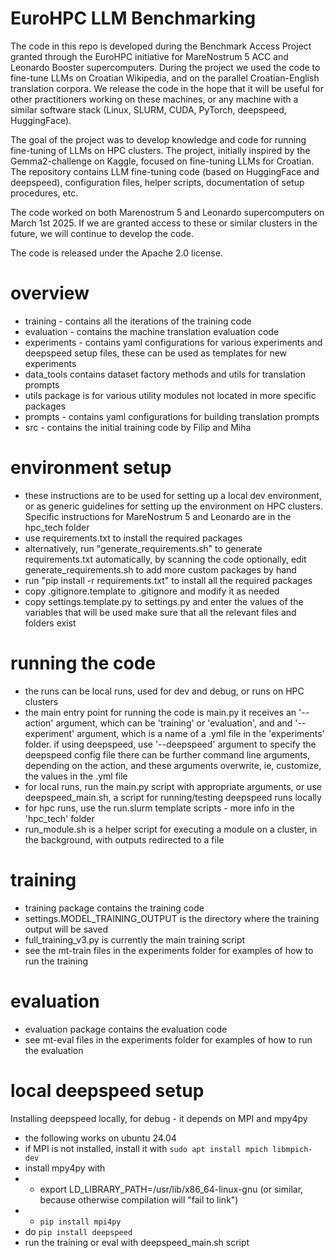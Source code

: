 # EuroHPC LLM Benchmarking
The code in this repo is developed during the Benchmark Access Project granted
through the EuroHPC initiative for MareNostrum 5 ACC and Leonardo Booster supercomputers.
During the project we used the code to fine-tune LLMs on Croatian Wikipedia, and on the parallel Croatian-English translation corpora.
We release the code in the hope that it will be useful for other practitioners working on these machines, 
or any machine with a similar software stack (Linux, SLURM, CUDA, PyTorch, deepspeed, HuggingFace).

The goal of the project was to develop knowledge and code for running fine-tuning of LLMs on HPC clusters.
The project, initially inspired by the Gemma2-challenge on Kaggle, focused on fine-tuning LLMs for Croatian.
The repository contains LLM fine-tuning code (based on HuggingFace and deepspeed), configuration files, 
helper scripts, documentation of setup procedures, etc. 

The code worked on both Marenostrum 5 and Leonardo supercomputers on March 1st 2025.
If we are granted access to these or similar clusters in the future, we will continue to develop the code.

The code is released under the Apache 2.0 license. 

# overview
- training - contains all the iterations of the training code
- evaluation - contains the machine translation evaluation code
- experiments - contains yaml configurations for various experiments and deepspeed setup files, 
these can be used as templates for new experiments
- data_tools contains dataset factory methods and utils for translation prompts
- utils package is for various utility modules not located in more specific packages 
- prompts - contains yaml configurations for building translation prompts
- src - contains the initial training code by Filip and Miha

# environment setup
- these instructions are to be used for setting up a local dev environment, 
or as generic guidelines for setting up the environment on HPC clusters.
Specific instructions for MareNostrum 5 and Leonardo are in the hpc_tech folder
- use requirements.txt to install the required packages
- alternatively, run "generate_requirements.sh" to generate requirements.txt automatically, by scanning the code
optionally, edit generate_requirements.sh to add more custom packages by hand
- run "pip install -r requirements.txt" to install all the required packages
- copy .gitignore.template to .gitignore and modify it as needed
- copy settings.template.py to settings.py and enter the values of the variables that will be used
make sure that all the relevant files and folders exist

# running the code
- the runs can be local runs, used for dev and debug, or runs on HPC clusters
- the main entry point for running the code is main.py
it receives an '--action' argument, which can be 'training' or 'evaluation', and
and '--experiment' argument, which is a name of a .yml file in the 'experiments' folder.
if using deepspeed, use '--deepspeed' argument to specify the deepspeed config file
there can be further command line arguments, depending on the action, 
and these arguments overwrite, ie, customize, the values in the .yml file
- for local runs, run the main.py script with appropriate arguments, or 
use deepspeed_main.sh, a script for running/testing deepspeed runs locally
- for hpc runs, use the run.slurm template scripts - more info in the 'hpc_tech' folder
- run_module.sh is a helper script for executing a module on a cluster, 
in the background, with outputs redirected to a file 

# training
- training package contains the training code
- settings.MODEL_TRAINING_OUTPUT is the directory where the training output will be saved
- full_training_v3.py is currently the main training script
- see the mt-train files in the experiments folder for examples of how to run the training

# evaluation
- evaluation package contains the evaluation code
- see mt-eval files in the experiments folder for examples of how to run the evaluation

# local deepspeed setup
Installing deepspeed locally, for debug - it depends on MPI and mpy4py
- the following works on ubuntu 24.04
- if MPI is not installed, install it with `sudo apt install mpich libmpich-dev`
- install mpy4py with
- - export LD_LIBRARY_PATH=/usr/lib/x86_64-linux-gnu (or similar, because otherwise compilation will "fail to link") 
- - `pip install mpi4py`
- do `pip install deepspeed`
- run the training or eval with deepspeed_main.sh script